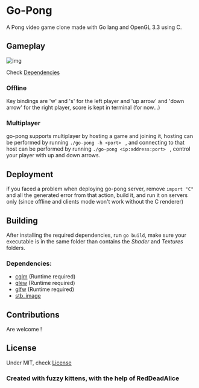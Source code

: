 # Go-Pong
A Pong video game clone made with Go lang and OpenGL 3.3 using C.
## Gameplay
![img](https://i.imgur.com/FeGHUAD.gif)

Check [Dependencies](#dependencies)
### Offline
Key bindings are 'w' and 's' for the left player and 'up arrow' and 'down arrow' for the right player, score is kept in terminal (for now...)
### Multiplayer
go-pong supports multiplayer by hosting a game and joining it, hosting can be performed by running ```./go-pong -h <port> ``` , and connecting to that host can be performed by running ```./go-pong <ip:address:port> ``` , control your player with up and down arrows.
## Deployment
if you faced a problem when deploying go-pong server, remove ```import "C"``` and all the generated error from that action, build it, and run it on servers only (since offline and clients mode won't work without the C renderer)
## Building
After installing the required dependencies, run ```go build```, make sure your executable is in the same folder than contains the *Shader* and *Textures* folders.
### Dependencies:
- [cglm](https://github.com/recp/cglm) (Runtime required)
- [glew](http://glew.sourceforge.net/) (Runtime required)
- [glfw](https://glfw.org/) (Runtime required)
- [stb_image](https://github.com/nothings/stb)
## Contributions
Are welcome !
## License
Under MIT, check [License](LICENSE)

### Created with fuzzy kittens, with the help of RedDeadAlice